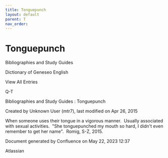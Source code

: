 ```yaml
---
title: Tonguepunch
layout: default
parent: T
nav_order:
---
```


# Tonguepunch

Bibliographies and Study Guides

Dictionary of Geneseo English

View All Entries

Q-T

Bibliographies and Study Guides : Tonguepunch

Created by  Unknown User (mtr7), last modified on Apr 26, 2015

When someone uses their tongue in a vigorous manner.  Usually associated with sexual activities.  &quot;She tonguepunched my mouth so hard, I didn't even remember to get her name&quot;.  Romig, S-Z, 2015.

Document generated by Confluence on May 22, 2023 12:37

Atlassian
